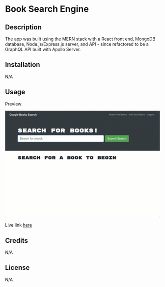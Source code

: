 # Book Search Engine

## Description

The app was built using the MERN stack with a React front end, MongoDB database, Node.js/Express.js server, and API - since refactored to be a GraphQL API built with Apollo Server.

## Installation

N/A

## Usage

Preview:

![Animation shows "star wars" typed into a search box and books about Star Wars appearing as results.](./client/public/21-mern-homework-demo-01.gif)

Live link [here](https://secure-cliffs-79020-5f3afea193e7.herokuapp.com/)

## Credits

N/A

## License

N/A